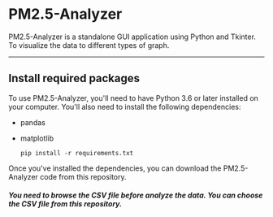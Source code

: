 # PM2.5-Analyzer
PM2.5-Analyzer is a standalone GUI application using Python and Tkinter. To visualize the data to different types of graph.
***

## Install required packages
To use PM2.5-Analyzer, you'll need to have Python 3.6 or later installed on your computer. You'll also need to install the following dependencies:
- pandas
- matplotlib

   ````
   pip install -r requirements.txt
   ````
Once you've installed the dependencies, you can download the PM2.5-Analyzer code from this repository.

#### ***You need to browse the CSV file before analyze the data. You can choose the CSV file from this repository.***



